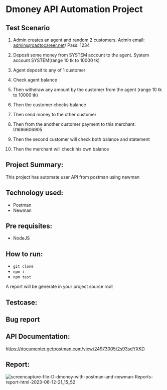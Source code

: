 # Dmoney API Automation Project
## Test Scenario
1. Admin creates an agent and random 2 customers. Admin email: admin@roadtocareer.net/ Pass: 1234
2. Deposit some money from SYSTEM account to the agent. System account SYSTEM(range 10 tk to 10000 tk) 

3. Agent deposit to any of 1 customer

4. Check agent balance

5. Then withdraw any amount by the customer from the agent (range 10 tk to 10000 tk)

6. Then the customer checks balance

7. Then send money to the other customer

8. Then from the another customer payment to this merchant: 01686606905

9. Then the second customer will check both balance and statement

10. Then the merchant will check his own balance

## Project Summary:
This project has automate user API from postman using newman

## Technology used:
- Postman
- Newman

## Pre requisites:
- NodeJS

## How to run:
- ``` git clone ```
- ``` npm i ```
- ``` npm test ```

A report will be generate in your project source root

## Testcase:
<link>

## Bug report
<link>

## API Documentation:
https://documenter.getpostman.com/view/24973005/2s93sdYXKD

## Report:

![screencapture-file-D-dmoney-with-postman-and-newman-Reports-report-html-2023-06-12-21_15_52](https://github.com/Jahid019/Dmoney-with-postman-and-newman/assets/112567359/fb2c090a-d599-4445-ba5d-4026c75cd335)


